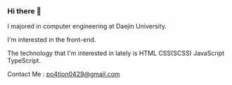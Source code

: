 ### Hi there 👋

I majored in computer engineering at Daejin University.

I'm interested in the front-end.

The technology that I'm interested in lately is HTML CSS(SCSS) JavaScript TypeScript.

Contact Me : po4tion0429@gmail.com

<!--
**po4tion/po4tion** is a ✨ _special_ ✨ repository because its `README.md` (this file) appears on your GitHub profile.

Here are some ideas to get you started:

- 🔭 I’m currently working on ...
- 🌱 I’m currently learning ...
- 👯 I’m looking to collaborate on ...
- 🤔 I’m looking for help with ...
- 💬 Ask me about ...
- 📫 How to reach me: ...
- 😄 Pronouns: ...
- ⚡ Fun fact: ...
-->
